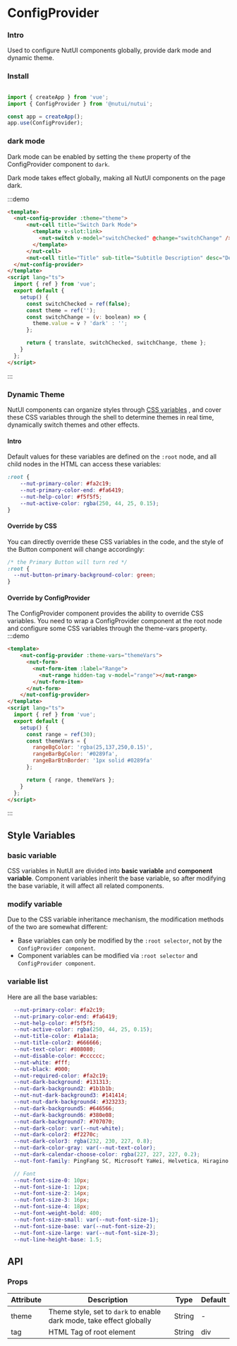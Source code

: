 # ConfigProvider

### Intro
Used to configure NutUI components globally, provide dark mode and dynamic theme.
### Install

```javascript

import { createApp } from 'vue';
import { ConfigProvider } from '@nutui/nutui';

const app = createApp();
app.use(ConfigProvider);

```

### dark mode

Dark mode can be enabled by setting the `theme` property of the ConfigProvider component to `dark`.

Dark mode takes effect globally, making all NutUI components on the page dark.

:::demo

```html
<template>
  <nut-config-provider :theme="theme">
      <nut-cell title="Switch Dark Mode">
        <template v-slot:link>
          <nut-switch v-model="switchChecked" @change="switchChange" />
        </template>
      </nut-cell>
      <nut-cell title="Title" sub-title="Subtitle Description" desc="Description"></nut-cell>
  </nut-config-provider>
</template>
<script lang="ts">
  import { ref } from 'vue';
  export default {
    setup() {
      const switchChecked = ref(false);
      const theme = ref('');
      const switchChange = (v: boolean) => {
        theme.value = v ? 'dark' : '';
      };

      return { translate, switchChecked, switchChange, theme };
    }
  };
</script>
```

:::

### Dynamic Theme

NutUI components can organize styles through [CSS variables](https://developer.mozilla.org/en-US/docs/Web/CSS/Using_CSS_custom_properties) , and cover these CSS variables through the shell to determine themes in real time, dynamically switch themes and other effects.

#### Intro

Default values ​​for these variables are defined on the `:root` node, and all child nodes in the HTML can access these variables:

```css
:root {
    --nut-primary-color: #fa2c19;
    --nut-primary-color-end: #fa6419;
    --nut-help-color: #f5f5f5;
    --nut-active-color: rgba(250, 44, 25, 0.15);
}
```

#### Override by CSS

You can directly override these CSS variables in the code, and the style of the Button component will change accordingly:

```css
/* the Primary Button will turn red */
:root {
  --nut-button-primary-background-color: green;
}
```

#### Override by ConfigProvider
The ConfigProvider component provides the ability to override CSS variables. You need to wrap a ConfigProvider component at the root node and configure some CSS variables through the theme-vars property.
:::demo

```html
<template>
    <nut-config-provider :theme-vars="themeVars">
      <nut-form>
        <nut-form-item :label="Range">
          <nut-range hidden-tag v-model="range"></nut-range>
        </nut-form-item>
      </nut-form>
    </nut-config-provider>
</template>
<script lang="ts">
  import { ref } from 'vue';
  export default {
    setup() {
      const range = ref(30);
      const themeVars = {
        rangeBgColor: 'rgba(25,137,250,0.15)',
        rangeBarBgColor: '#0289fa',
        rangeBarBtnBorder: '1px solid #0289fa'
      };

      return { range, themeVars };
    }
  };
</script>
```

:::



## Style Variables
### basic variable

CSS variables in NutUI are divided into **basic variable** and **component variable**. Component variables inherit the base variable, so after modifying the base variable, it will affect all related components.

### modify variable

Due to the CSS variable inheritance mechanism, the modification methods of the two are somewhat different:

- Base variables can only be modified by the `:root selector`, not by the `ConfigProvider component`.
- Component variables can be modified via `:root selector` and `ConfigProvider component`.

### variable list

Here are all the base variables:
```scss
  --nut-primary-color: #fa2c19;
  --nut-primary-color-end: #fa6419;
  --nut-help-color: #f5f5f5;
  --nut-active-color: rgba(250, 44, 25, 0.15);
  --nut-title-color: #1a1a1a;
  --nut-title-color2: #666666;
  --nut-text-color: #808080;
  --nut-disable-color: #cccccc;
  --nut-white: #fff;
  --nut-black: #000;
  --nut-required-color: #fa2c19;
  --nut-dark-background: #131313;
  --nut-dark-background2: #1b1b1b;
  --nut-nut-dark-background3: #141414;
  --nut-nut-dark-background4: #323233;
  --nut-dark-background5: #646566;
  --nut-dark-background6: #380e08;
  --nut-dark-background7: #707070;
  --nut-dark-color: var(--nut-white);
  --nut-dark-color2: #f2270c;
  --nut-dark-color3: rgba(232, 230, 227, 0.8);
  --nut-dark-color-gray: var(--nut-text-color);
  --nut-dark-calendar-choose-color: rgba(227, 227, 227, 0.2);
  --nut-font-family: PingFang SC, Microsoft YaHei, Helvetica, Hiragino Sans GB, SimSun, sans-serif;

  // Font
  --nut-font-size-0: 10px;
  --nut-font-size-1: 12px;
  --nut-font-size-2: 14px;
  --nut-font-size-3: 16px;
  --nut-font-size-4: 18px;
  --nut-font-weight-bold: 400;
  --nut-font-size-small: var(--nut-font-size-1);
  --nut-font-size-base: var(--nut-font-size-2);
  --nut-font-size-large: var(--nut-font-size-3);
  --nut-line-height-base: 1.5;

```







## API

### Props

| Attribute | Description                                                          | Type   | Default |
|-----------|----------------------------------------------------------------------|--------|---------|
| theme     | Theme style, set to `dark` to enable dark mode, take effect globally | String | -       |
| tag       | HTML Tag of root element                                             | String | div     |